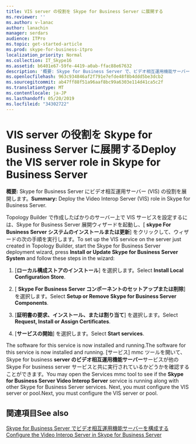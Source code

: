 ```yaml
---
title: VIS server の役割を Skype for Business Server に展開する
ms.reviewer: ''
ms.author: v-lanac
author: lanachin
manager: serdars
audience: ITPro
ms.topic: get-started-article
ms.prod: skype-for-business-itpro
localization_priority: Normal
ms.collection: IT_Skype16
ms.assetid: b6401e67-59fe-4419-a0ab-ffac88e67632
description: '概要: Skype for Business Server で、ビデオ相互運用機能サーバー (VIS) の役割を展開します。'
ms.openlocfilehash: 963c934846af2f791e7efde48f8b4ddd5be3dcb2
ms.sourcegitcommit: ab47ff88f51a96aaf8bc99a6303e114d41ca5c2f
ms.translationtype: MT
ms.contentlocale: ja-JP
ms.lasthandoff: 05/20/2019
ms.locfileid: "34302722"
---
```

# <a name="deploy-the-vis-server-role-in-skype-for-business-server"></a><span data-ttu-id="86d6c-103">VIS server の役割を Skype for Business Server に展開する</span><span class="sxs-lookup"><span data-stu-id="86d6c-103">Deploy the VIS server role in Skype for Business Server</span></span>
 
<span data-ttu-id="86d6c-104">**概要:** Skype for Business Server にビデオ相互運用サーバー (VIS) の役割を展開します。</span><span class="sxs-lookup"><span data-stu-id="86d6c-104">**Summary:** Deploy the Video Interop Server (VIS) role in Skype for Business Server.</span></span>
  
<span data-ttu-id="86d6c-105">Topology Builder で作成したばかりのサーバー上で VIS サービスを設定するには、Skype for Business Server 展開ウィザードを起動し、[ **skype For Business Server システムのインストールまたは更新**] をクリックして、ウィザードの次の手順を実行します。</span><span class="sxs-lookup"><span data-stu-id="86d6c-105">To set up the VIS service on the server just created in Topology Builder, start the Skype for Business Server deployment wizard, press **Install or Update Skype for Business Server System** and follow these steps in the wizard:</span></span>
  
1.  <span data-ttu-id="86d6c-106">[**ローカル構成ストアのインストール**] を選択します。</span><span class="sxs-lookup"><span data-stu-id="86d6c-106">Select **Install Local Configuration Store**.</span></span>
    
2. <span data-ttu-id="86d6c-107">[ **Skype For Business Server コンポーネントのセットアップまたは削除**] を選択します。</span><span class="sxs-lookup"><span data-stu-id="86d6c-107">Select **Setup or Remove Skype for Business Server Components**.</span></span>
    
3. <span data-ttu-id="86d6c-108">[**証明書の要求、インストール、または割り当て**] を選択します。</span><span class="sxs-lookup"><span data-stu-id="86d6c-108">Select **Request, Install or Assign Certificates**.</span></span>
    
4. <span data-ttu-id="86d6c-109">[**サービスの開始**] を選択します。</span><span class="sxs-lookup"><span data-stu-id="86d6c-109">Select **Start services**.</span></span>
    
<span data-ttu-id="86d6c-110">The software for this service is now installed and running.</span><span class="sxs-lookup"><span data-stu-id="86d6c-110">The software for this service is now installed and running.</span></span> <span data-ttu-id="86d6c-111">[サービス] mmc ツールを開いて、Skype for business **server のビデオ相互運用機能サーバー**サービスが他の Skype For business server サービスと共に実行されているかどうかを確認することができます。</span><span class="sxs-lookup"><span data-stu-id="86d6c-111">You may open the Services mmc tool to see if the **Skype for Business Server Video Interop Server** service is running along with other Skype for Business Server services.</span></span> <span data-ttu-id="86d6c-112">Next, you must configure the VIS server or pool.</span><span class="sxs-lookup"><span data-stu-id="86d6c-112">Next, you must configure the VIS server or pool.</span></span>
## <a name="see-also"></a><span data-ttu-id="86d6c-113">関連項目</span><span class="sxs-lookup"><span data-stu-id="86d6c-113">See also</span></span>

[<span data-ttu-id="86d6c-114">Skype for Business Server でビデオ相互運用機能サーバーを構成する</span><span class="sxs-lookup"><span data-stu-id="86d6c-114">Configure the Video Interop Server in Skype for Business Server</span></span>](configure-the-vis.md)
